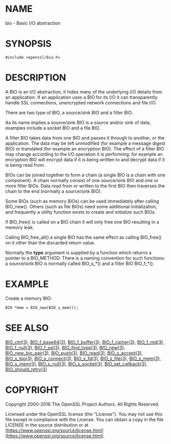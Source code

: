 # NAME

bio - Basic I/O abstraction

# SYNOPSIS

    #include <openssl/bio.h>

# DESCRIPTION

A BIO is an I/O abstraction, it hides many of the underlying I/O
details from an application. If an application uses a BIO for its
I/O it can transparently handle SSL connections, unencrypted network
connections and file I/O.

There are two type of BIO, a source/sink BIO and a filter BIO.

As its name implies a source/sink BIO is a source and/or sink of data,
examples include a socket BIO and a file BIO.

A filter BIO takes data from one BIO and passes it through to
another, or the application. The data may be left unmodified (for
example a message digest BIO) or translated (for example an
encryption BIO). The effect of a filter BIO may change according
to the I/O operation it is performing: for example an encryption
BIO will encrypt data if it is being written to and decrypt data
if it is being read from.

BIOs can be joined together to form a chain (a single BIO is a chain
with one component). A chain normally consist of one source/sink
BIO and one or more filter BIOs. Data read from or written to the
first BIO then traverses the chain to the end (normally a source/sink
BIO).

Some BIOs (such as memory BIOs) can be used immediately after calling
BIO\_new(). Others (such as file BIOs) need some additional initialization,
and frequently a utility function exists to create and initialize such BIOs.

If BIO\_free() is called on a BIO chain it will only free one BIO resulting
in a memory leak.

Calling BIO\_free\_all() a single BIO has the same effect as calling BIO\_free()
on it other than the discarded return value.

Normally the **type** argument is supplied by a function which returns a
pointer to a BIO\_METHOD. There is a naming convention for such functions:
a source/sink BIO is normally called BIO\_s\_\*() and a filter BIO
BIO\_f\_\*();

# EXAMPLE

Create a memory BIO:

    BIO *mem = BIO_new(BIO_s_mem());

# SEE ALSO

[BIO\_ctrl(3)](http://man.he.net/man3/BIO_ctrl),
[BIO\_f\_base64(3)](http://man.he.net/man3/BIO_f_base64), [BIO\_f\_buffer(3)](http://man.he.net/man3/BIO_f_buffer),
[BIO\_f\_cipher(3)](http://man.he.net/man3/BIO_f_cipher), [BIO\_f\_md(3)](http://man.he.net/man3/BIO_f_md),
[BIO\_f\_null(3)](http://man.he.net/man3/BIO_f_null), [BIO\_f\_ssl(3)](http://man.he.net/man3/BIO_f_ssl),
[BIO\_find\_type(3)](http://man.he.net/man3/BIO_find_type), [BIO\_new(3)](http://man.he.net/man3/BIO_new),
[BIO\_new\_bio\_pair(3)](http://man.he.net/man3/BIO_new_bio_pair),
[BIO\_push(3)](http://man.he.net/man3/BIO_push), [BIO\_read(3)](http://man.he.net/man3/BIO_read),
[BIO\_s\_accept(3)](http://man.he.net/man3/BIO_s_accept), [BIO\_s\_bio(3)](http://man.he.net/man3/BIO_s_bio),
[BIO\_s\_connect(3)](http://man.he.net/man3/BIO_s_connect), [BIO\_s\_fd(3)](http://man.he.net/man3/BIO_s_fd),
[BIO\_s\_file(3)](http://man.he.net/man3/BIO_s_file), [BIO\_s\_mem(3)](http://man.he.net/man3/BIO_s_mem),
[BIO\_s\_mem(3)](http://man.he.net/man3/BIO_s_mem),
[BIO\_s\_null(3)](http://man.he.net/man3/BIO_s_null), [BIO\_s\_socket(3)](http://man.he.net/man3/BIO_s_socket),
[BIO\_set\_callback(3)](http://man.he.net/man3/BIO_set_callback),
[BIO\_should\_retry(3)](http://man.he.net/man3/BIO_should_retry)

# COPYRIGHT

Copyright 2000-2016 The OpenSSL Project Authors. All Rights Reserved.

Licensed under the OpenSSL license (the "License").  You may not use
this file except in compliance with the License.  You can obtain a copy
in the file LICENSE in the source distribution or at
[https://www.openssl.org/source/license.html](https://www.openssl.org/source/license.html).

